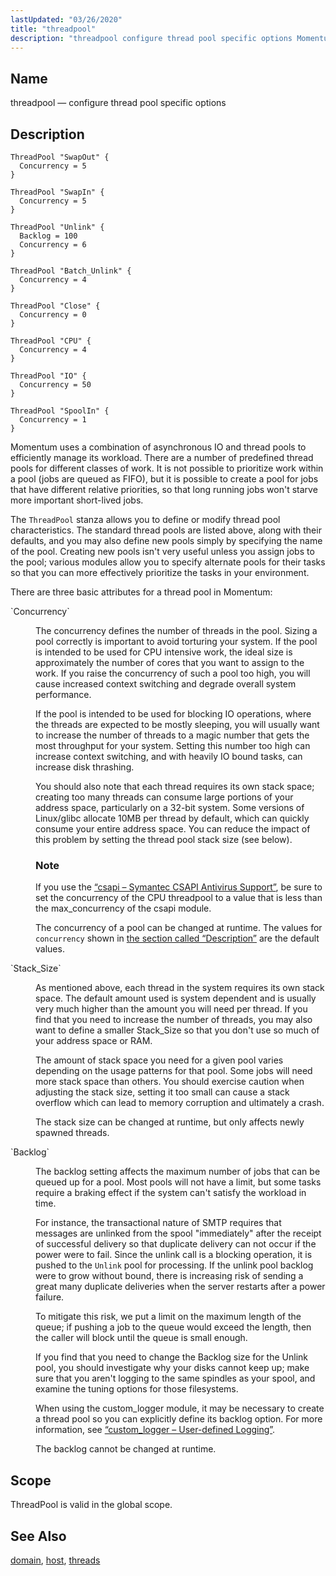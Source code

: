 ```yaml
---
lastUpdated: "03/26/2020"
title: "threadpool"
description: "threadpool configure thread pool specific options Momentum uses a combination of asynchronous IO and thread pools to efficiently manage its workload There are a number of predefined thread pools for different classes of work It is not possible to prioritize work within a pool jobs are queued as FIFO but..."
---
```


<a name="conf.ref.threadpool"></a> 
## Name

threadpool — configure thread pool specific options

<a name="conf.ref.threadpool.description"></a> 
## Description

```
ThreadPool "SwapOut" {
  Concurrency = 5
}

ThreadPool "SwapIn" {
  Concurrency = 5
}

ThreadPool "Unlink" {
  Backlog = 100
  Concurrency = 6
}

ThreadPool "Batch_Unlink" {
  Concurrency = 4
}

ThreadPool "Close" {
  Concurrency = 0
}

ThreadPool "CPU" {
  Concurrency = 4
}

ThreadPool "IO" {
  Concurrency = 50
}

ThreadPool "SpoolIn" {
  Concurrency = 1
}
```

Momentum uses a combination of asynchronous IO and thread pools to efficiently manage its workload. There are a number of predefined thread pools for different classes of work. It is not possible to prioritize work within a pool (jobs are queued as FIFO), but it is possible to create a pool for jobs that have different relative priorities, so that long running jobs won't starve more important short-lived jobs.

The `ThreadPool` stanza allows you to define or modify thread pool characteristics. The standard thread pools are listed above, along with their defaults, and you may also define new pools simply by specifying the name of the pool. Creating new pools isn't very useful unless you assign jobs to the pool; various modules allow you to specify alternate pools for their tasks so that you can more effectively prioritize the tasks in your environment.

There are three basic attributes for a thread pool in Momentum:

<dl class="variablelist">

<dt>`Concurrency`</dt>

<dd>

The concurrency defines the number of threads in the pool. Sizing a pool correctly is important to avoid torturing your system. If the pool is intended to be used for CPU intensive work, the ideal size is approximately the number of cores that you want to assign to the work. If you raise the concurrency of such a pool too high, you will cause increased context switching and degrade overall system performance.

If the pool is intended to be used for blocking IO operations, where the threads are expected to be mostly sleeping, you will usually want to increase the number of threads to a magic number that gets the most throughput for your system. Setting this number too high can increase context switching, and with heavily IO bound tasks, can increase disk thrashing.

You should also note that each thread requires its own stack space; creating too many threads can consume large portions of your address space, particularly on a 32-bit system. Some versions of Linux/glibc allocate 10MB per thread by default, which can quickly consume your entire address space. You can reduce the impact of this problem by setting the thread pool stack size (see below).

### Note

If you use the [“csapi – Symantec CSAPI Antivirus Support”](/momentum/4/modules/csapi), be sure to set the concurrency of the CPU threadpool to a value that is less than the max_concurrency of the csapi module.

The concurrency of a pool can be changed at runtime. The values for `concurrency` shown in [the section called “Description”](/momentum/4/config/ref-threadpool#conf.ref.threadpool.description) are the default values.

</dd>

<dt>`Stack_Size`</dt>

<dd>

As mentioned above, each thread in the system requires its own stack space. The default amount used is system dependent and is usually very much higher than the amount you will need per thread. If you find that you need to increase the number of threads, you may also want to define a smaller Stack_Size so that you don't use so much of your address space or RAM.

The amount of stack space you need for a given pool varies depending on the usage patterns for that pool. Some jobs will need more stack space than others. You should exercise caution when adjusting the stack size, setting it too small can cause a stack overflow which can lead to memory corruption and ultimately a crash.

The stack size can be changed at runtime, but only affects newly spawned threads.

</dd>

<dt>`Backlog`</dt>

<dd>

The backlog setting affects the maximum number of jobs that can be queued up for a pool. Most pools will not have a limit, but some tasks require a braking effect if the system can't satisfy the workload in time.

For instance, the transactional nature of SMTP requires that messages are unlinked from the spool "immediately" after the receipt of successful delivery so that duplicate delivery can not occur if the power were to fail. Since the unlink call is a blocking operation, it is pushed to the `Unlink` pool for processing. If the unlink pool backlog were to grow without bound, there is increasing risk of sending a great many duplicate deliveries when the server restarts after a power failure.

To mitigate this risk, we put a limit on the maximum length of the queue; if pushing a job to the queue would exceed the length, then the caller will block until the queue is small enough.

If you find that you need to change the Backlog size for the Unlink pool, you should investigate why your disks cannot keep up; make sure that you aren't logging to the same spindles as your spool, and examine the tuning options for those filesystems.

When using the custom_logger module, it may be necessary to create a thread pool so you can explicitly define its backlog option. For more information, see [“custom_logger – User-defined Logging”](/momentum/4/modules/custom-logger).

The backlog cannot be changed at runtime.

</dd>

</dl>

<a name="idp26769824"></a> 
## Scope

ThreadPool is valid in the global scope.

<a name="idp26771648"></a> 
## See Also

[domain](/momentum/4/config/ref-domain), [host](/momentum/4/config/ref-host), [threads](/momentum/4/console-commands/threads)